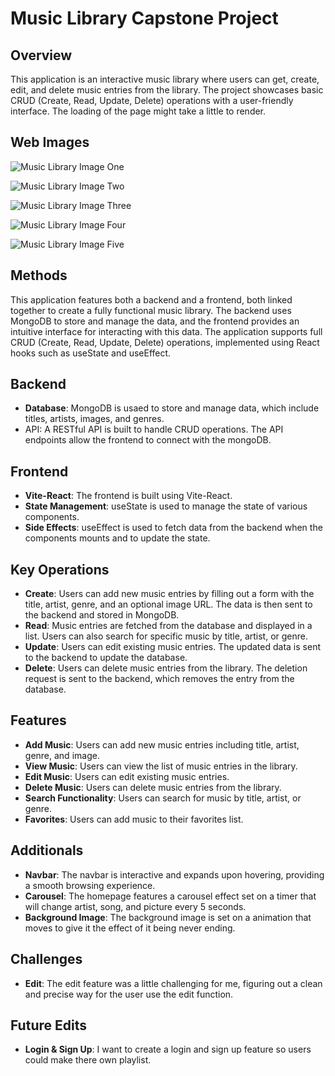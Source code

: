 # Music Library Capstone Project

## Overview
This application is an interactive music library where users can get, create, edit, and delete music entries from the library. The project showcases basic CRUD (Create, Read, Update, Delete) operations with a user-friendly interface. The loading of the page might take a little to render. 

## Web Images
![Music Library Image One](https://github.com/user-attachments/assets/9e6fd4ea-b72d-4833-81ae-62d080fcc316)

![Music Library Image Two](https://github.com/user-attachments/assets/aff54de1-8bbb-47ee-a903-b1eabcdf410e)

![Music Library Image Three](https://github.com/user-attachments/assets/4d711960-918f-42c0-b975-0c89a87eaa37)

![Music Library Image Four](https://github.com/user-attachments/assets/40c6fb6a-c032-452e-9a67-99725ddc9337)

![Music Library Image Five](https://github.com/user-attachments/assets/fcee58c5-5b91-42ff-9bb6-5f37942a972d)

## Methods
This application features both a backend and a frontend, both linked together to create a fully functional music library. The backend uses MongoDB to store and manage the data, and the frontend provides an intuitive interface for interacting with this data. The application supports full CRUD (Create, Read, Update, Delete) operations, implemented using React hooks such as useState and useEffect.

## Backend
- **Database**: MongoDB is usaed to store and manage data, which include titles, artists, images, and genres.
- API: A RESTful API is built to handle CRUD operations. The API endpoints allow the frontend to connect with the mongoDB.

## Frontend
- **Vite-React**: The frontend is built using Vite-React.
- **State Management**: useState is used to manage the state of various components.
- **Side Effects**: useEffect is used to fetch data from the backend when the components mounts and to update the state.

## Key Operations
- **Create**: Users can add new music entries by filling out a form with the title, artist, genre, and an optional image URL. The data is then sent to the backend and stored in MongoDB.
- **Read**: Music entries are fetched from the database and displayed in a list. Users can also search for specific music by title, artist, or genre.
- **Update**: Users can edit existing music entries. The updated data is sent to the backend to update the database.
- **Delete**: Users can delete music entries from the library. The deletion request is sent to the backend, which removes the entry from the database.

## Features
- **Add Music**: Users can add new music entries including title, artist, genre, and image.
- **View Music**: Users can view the list of music entries in the library.
- **Edit Music**: Users can edit existing music entries.
- **Delete Music**: Users can delete music entries from the library.
- **Search Functionality**: Users can search for music by title, artist, or genre.
- **Favorites**: Users can add music to their favorites list.

## Additionals
- **Navbar**: The navbar is interactive and expands upon hovering, providing a smooth browsing experience.
- **Carousel**: The homepage features a carousel effect set on a timer that will change artist, song, and picture every 5 seconds.
- **Background Image**: The background image is set on a animation that moves to give it the effect of it being never ending.

## Challenges
- **Edit**: The edit feature was a little challenging for me, figuring out a clean and precise way for the user use the edit function. 

## Future Edits
- **Login & Sign Up**: I want to create a login and sign up feature so users could make there own playlist.
